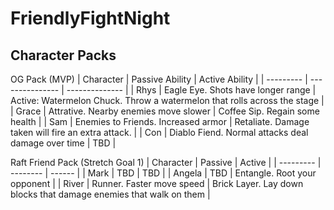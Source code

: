 # FriendlyFightNight

## Character Packs

OG Pack (MVP)
| Character | Passive Ability | Active Ability |
| --------- | --------------- | -------------- |
| Rhys | Eagle Eye. Shots have longer range | Active: Watermelon Chuck. Throw a watermelon that rolls across the stage |
| Grace | Attrative. Nearby enemies move slower | Coffee Sip. Regain some health |
| Sam | Enemies to Friends. Increased armor | Retaliate. Damage taken will fire an extra attack. |
| Con | Diablo Fiend. Normal attacks deal damage over time | TBD |
 
Raft Friend Pack (Stretch Goal 1)
| Character | Passive | Active |
| --------- | -------- | ------ |
| Mark | TBD | TBD |
| Angela | TBD | Entangle. Root your opponent |
| River | Runner. Faster move speed | Brick Layer. Lay down blocks that damage enemies that walk on them |
